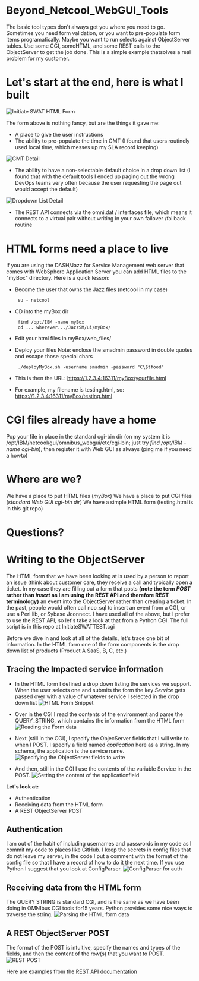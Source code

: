 # Beyond_Netcool_WebGUI_Tools
The basic tool types don't always get you where you need to go.  Sometimes you need form validation, or you want to pre-populate form items programatically.  Maybe you want to run selects against ObjectServer tables.  Use some CGI, someHTML, and some REST calls to the ObjectServer to get the job done.  This is a simple example thatsolves a real problem for my customer.

Let's start at the end, here is what I built
============================================
![Initiate SWAT HTML Form](https://user-images.githubusercontent.com/25182304/33861720-5ff6633a-dead-11e7-834a-73fd7a504a76.png)

The form above is nothing fancy, but are the things it gave me:
 - A place to give the user instructions
 - The ability to pre-populate the time in GMT (I found that users routinely used local time, which messes up my SLA record keeping)
 
 ![GMT Detail](https://user-images.githubusercontent.com/25182304/33849888-0178fc78-de80-11e7-9f14-c077e8b80b4d.png)
 - The ability to have a non-selectable default choice in a drop down list (I found that with the default tools I ended up paging out the wrong DevOps teams very often because the user requesting the page out would accept the default)
 
 ![Dropdown List Detail](https://user-images.githubusercontent.com/25182304/33861871-04caf9ca-deae-11e7-9558-c09d917a5cda.png)

 - The REST API connects via the omni.dat / interfaces file, which means it connects to a virtual pair without writing in your own failover /failback routine

HTML forms need a place to live
===============================

If you are using the DASH/Jazz for Service Management web server that comes with WebSphere Application Server you can add HTML files to the "myBox" directory. Here is a quick lesson:

 - Become the user that owns the Jazz files (netcool in my case)

        su - netcool

 - CD into the myBox dir

        find /opt/IBM -name myBox
        cd ... wherever.../JazzSM/ui/myBox/

 - Edit your html files in myBox/web_files/

 - Deploy your files Note: enclose the smadmin password in double quotes and escape those special chars

        ./deployMyBox.sh -username smadmin -password "C\$tfood"

 - This is then the URL: https://1.2.3.4:16311/myBox/yourfile.html

 - For example, my filename is testing.html, so: https://1.2.3.4:16311/myBox/testing.html


CGI files already have a home
=============================

Pop your file in place in the standard cgi-bin dir (on my system it is /opt/IBM/netcool/gui/omnibus_webgui/etc/cgi-bin; just try *find /opt/IBM -name cgi-bin*), then register it with Web GUI as always (ping me if you need a howto)

Where are we?
=============

We have a place to put HTML files (*myBox*)
We have a place to put CGI files (*standard Web GUI cgi-bin dir*)
We have a simple HTML form (testing.html is in this git repo)

Questions?
==========

Writing to the ObjectServer
===========================
The HTML form that we have been looking at is used by a person to report an issue (think about customer care, they receive a call and typically open a ticket.  In my case they are filling out a form that posts **(note the term *POST* rather than *insert* as I am using the REST API and therefore REST terminology)** an event into the ObjectServer rather than creating a ticket.  In the past, people would often call nco_sql to insert an event from a CGI, or use a Perl lib, or Sybase Jconnect.  I have used all of the above, but I prefer to use the REST API, so let's take a look at that from a Python CGI.  The full script is in this repo at InitiateSWATTEST.cgi

Before we dive in and look at all of the details, let's trace one bit of information.  In the HTML form one of the form components is the drop down list of products (Product A SaaS, B, C, etc.)

Tracing the Impacted service information
----------------------------------------

 - In the HTML form I defined a drop down listing the services we support.  When the user selects one and submits the form the key *Service* gets passed over with a value of whatever service I selected in the drop down list
![HTML Form Snippet](https://user-images.githubusercontent.com/25182304/33856716-0216709a-de97-11e7-958f-577c248055a1.png)

 - Over in the CGI I read the contents of the environment and parse the QUERY_STRING, which contains the information from the HTML form
![Reading the Form data](https://user-images.githubusercontent.com/25182304/33856718-0225a4c0-de97-11e7-9cae-801614ae202f.png)

 - Next (still in the CGI), I specify the ObjecServer fields that I will write to when I POST.  I specify a field named *application* here as a string.  In my schema, the application is the service name.
![Specifying the ObjectServer fields to write](https://user-images.githubusercontent.com/25182304/33856720-02426eb6-de97-11e7-8d5e-d9061b17be4e.png)

 - And then, still in the CGI I use the contents of the variable Service in the POST.
![Setting the content of the applicationfield](https://user-images.githubusercontent.com/25182304/33856721-024f0676-de97-11e7-997e-40adba569fe1.png)

**Let's look at:**
 - Authentication
 - Receiving data from the HTML form
 - A REST ObjectServer POST
 
 Authentication
 --------------
 I am out of the habit of including usernames and passwords in my code as I commit my code to places like GitHub.  I keep the secrets in config files that do not leave my server, in the code I put a comment with the format of the config file so that I have a record of how to do it the next time.  If you use Python I suggest that you look at ConfigParser.
 ![ConfigParser for auth](https://user-images.githubusercontent.com/25182304/33853621-8905d1f0-de8c-11e7-94f5-2e3675c3001f.png)
 
 Receiving data from the HTML form
 ---------------------------------
 The QUERY STRING is standard CGI, and is the same as we have been doing in OMNIbus CGI tools for15 years.  Python provides some nice ways to traverse the string.
 ![Parsing the HTML form data](https://user-images.githubusercontent.com/25182304/33853625-8dbb3690-de8c-11e7-9bf1-65464451e365.png)
 
 A REST ObjectServer POST
 --------------------------
 The format of the POST is intuitive, specify the names and types of the fields, and then the content of the row(s) that you want to POST.
 ![REST POST](https://user-images.githubusercontent.com/25182304/33853650-acbf9cc0-de8c-11e7-880e-48ab9292e6a5.png)
 
 Here are examples from the <a href="https://ibm.co/2AdBodY" target="_blank">REST API documentation</a> 
 

